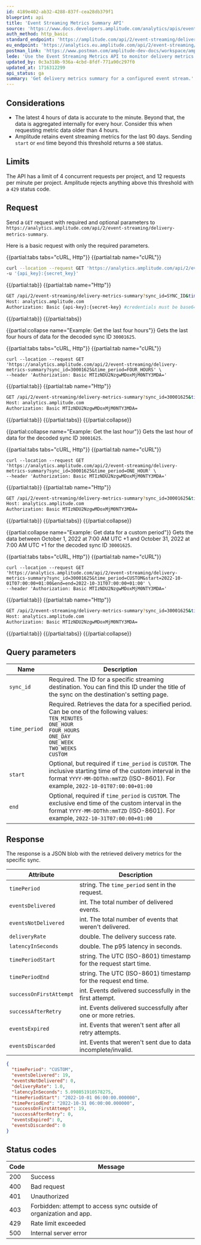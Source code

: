```yaml
---
id: 4189e402-ab32-4288-837f-cea28db379f1
blueprint: api
title: 'Event Streaming Metrics Summary API'
source: 'https://www.docs.developers.amplitude.com/analytics/apis/event-streaming-metrics-summary-api/'
auth_method: http_basic
standard_endpoint: 'https://amplitude.com/api/2/event-streaming/delivery-metrics-summary'
eu_endpoint: 'https://analytics.eu.amplitude.com/api/2/event-streaming/delivery-metrics-summary'
postman_link: 'https://www.postman.com/amplitude-dev-docs/workspace/amplitude-developers/folder/20044411-3cde52d1-570f-473b-8478-df595ae77e45?action=share&source=copy-link&creator=29131806&ctx=documentation'
lede: 'Use the Event Streaming Metrics API to monitor delivery metrics for your event streams.'
updated_by: 0c3a318b-936a-4cbd-8fdf-771a90c297f0
updated_at: 1716312299
api_status: ga
summary: 'Get delivery metrics summary for a configured event stream.'
---
```

## Considerations

- The latest 4 hours of data is accurate to the minute. Beyond that, the data is aggregated internally for every hour. Consider this when requesting metric data older than 4 hours.
- Amplitude retains event streaming metrics for the last 90 days. Sending `start` or `end` time beyond this threshold returns a `500` status. 

## Limits

The API has a limit of 4 concurrent requests per project, and 12 requests per minute per project. Amplitude rejects anything above this threshold with a `429` status code.

## Request

Send a `GET` request with required and optional parameters to `https://analytics.amplitude.com/api/2/event-streaming/delivery-metrics-summary`. 

Here is a basic request with only the required parameters.

{{partial:tabs tabs="cURL, Http"}}
{{partial:tab name="cURL"}}
```bash
curl --location --request GET 'https://analytics.amplitude.com/api/2/event-streaming/delivery-metrics-summary?sync_id=SYNC_ID&time_period=TIME_PERIOD' \
-u '{api_key}:{secret_key}'
```
{{/partial:tab}}
{{partial:tab name="Http"}}
```bash
GET /api/2/event-streaming/delivery-metrics-summary?sync_id=SYNC_ID&time_period=TIME_PERIOD HTTP/1.1
Host: analytics.amplitude.com
Authorization: Basic {api-key}:{secret-key} #credentials must be base64-encoded
```
{{/partial:tab}}
{{/partial:tabs}}

{{partial:collapse name="Example: Get the last four hours"}}
Gets the last four hours of data for the decoded sync ID `30001625`.

{{partial:tabs tabs="cURL, Http"}}
{{partial:tab name="cURL"}}
```curl
curl --location --request GET 'https://analytics.amplitude.com/api/2/event-streaming/delivery-metrics-summary?sync_id=30001625&time_period=FOUR_HOURS' \
--header 'Authorization: Basic MTIzNDU2NzgwMDoxMjM0NTY3MDA='
```
{{/partial:tab}}
{{partial:tab name="Http"}}
```bash
GET /api/2/event-streaming/delivery-metrics-summary?sync_id=30001625&time_period=FOUR_HOURS HTTP/1.1
Host: analytics.amplitude.com
Authorization: Basic MTIzNDU2NzgwMDoxMjM0NTY3MDA=
```
{{/partial:tab}}
{{/partial:tabs}}
{{/partial:collapse}}

{{partial:collapse name="Example: Get the last hour"}}
Gets the last hour of data for the decoded sync ID `30001625`.

{{partial:tabs tabs="cURL, Http"}}
{{partial:tab name="cURL"}}
```curl
curl --location --request GET 'https://analytics.amplitude.com/api/2/event-streaming/delivery-metrics-summary?sync_id=30001625&time_period=ONE_HOUR' \
--header 'Authorization: Basic MTIzNDU2NzgwMDoxMjM0NTY3MDA='
```
{{/partial:tab}}
{{partial:tab name="Http"}}
```bash
GET /api/2/event-streaming/delivery-metrics-summary?sync_id=30001625&time_period=ONE_HOUR HTTP/1.1
Host: analytics.amplitude.com
Authorization: Basic MTIzNDU2NzgwMDoxMjM0NTY3MDA=
```
{{/partial:tab}}
{{/partial:tabs}}
{{/partial:collapse}}

{{partial:collapse name="Example: Get data for a custom period"}}
Gets the data between October 1, 2022 at 7:00 AM UTC +1 and October 31, 2022 at 7:00 AM UTC +1 for the decoded sync ID `30001625`.

{{partial:tabs tabs="cURL, Http"}}
{{partial:tab name="cURL"}}
```curl
curl --location --request GET 'https://analytics.amplitude.com/api/2/event-streaming/delivery-metrics-summary?sync_id=30001625&time_period=CUSTOM&start=2022-10-01T07:00:00+01:00&end=end=2022-10-31T07:00:00+01:00' \
--header 'Authorization: Basic MTIzNDU2NzgwMDoxMjM0NTY3MDA='
```
{{/partial:tab}}
{{partial:tab name="Http"}}
```bash
GET /api/2/event-streaming/delivery-metrics-summary?sync_id=30001625&time_period=CUSTOM&start=2022-10-01T07:00:00+01:00&end=2022-10-31T07:00:00+01:00 HTTP/1.1
Host: analytics.amplitude.com
Authorization: Basic MTIzNDU2NzgwMDoxMjM0NTY3MDA=
```
{{/partial:tab}}
{{/partial:tabs}}
{{/partial:collapse}}

## Query parameters

|<div class ="big-column">Name</div>|Description|
|-----|----------|
|`sync_id`|  <span class="required">Required</span>. The ID for a specific streaming destination. You can find this ID under the title of the sync on the destination's setting page.|
|`time_period`|  <span class="required">Required</span>. Retrieves the data for a specified period. Can be one of the following values:<br>`TEN_MINUTES`<br>`ONE_HOUR`<br> `FOUR_HOURS`<br> `ONE_DAY`<br> `ONE_WEEK`<br> `TWO_WEEKS`<br> `CUSTOM`|
|`start`| <span class="optional">Optional</span>, but <span class="required">required if `time_period` is `CUSTOM`</span>. The inclusive starting time of the custom interval in the format `YYYY-MM-DDThh:mmTZD` (ISO-8601). For example, `2022-10-01T07:00:00+01:00`|
|`end`|<span class="optional">Optional</span>, <span class="required">required if `time_period` is `CUSTOM`</span>. The exclusive end time of the custom interval in the format `YYYY-MM-DDThh:mmTZD` (ISO-8601). For example, `2022-10-31T07:00:00+01:00`|


## Response

The response is a JSON blob with the retrieved delivery metrics for the specific sync.

| Attribute | Description |
|-----------| ------------|
| `timePeriod` | string. The `time_period` sent in the request. |
| `eventsDelivered` | int. The total number of delivered events. |
| `eventsNotDelivered` | int. The total number of events that weren't delivered. | 
| `deliveryRate` | double. The delivery success rate. | 
| `latencyInSeconds` | double. The p95 latency in seconds. | 
| `timePeriodStart` | string. The UTC (ISO-8601) timestamp for the request start time. |
| `timePeriodEnd` | string. The UTC (ISO-8601) timestamp for the request end time. |
| `successOnFirstAttempt` | int. Events delivered successfully in the first attempt. |
| `successAfterRetry` | int. Events delivered successfully after one or more retries. |
| `eventsExpired` | int. Events that weren't sent after all retry attempts. |
| `eventsDiscarded` | int. Events that weren't sent due to data incomplete/invalid. |

```json
{
  "timePeriod": "CUSTOM",
  "eventsDelivered": 19,
  "eventsNotDelivered": 0,
  "deliveryRate": 1.0,
  "latencyInSeconds": 5.098051910578275,
  "timePeriodStart": "2022-10-01 06:00:00.000000",
  "timePeriodEnd": "2022-10-31 06:00:00.000000",
  "successOnFirstAttempt": 19,
  "successAfterRetry": 0,
  "eventsExpired": 0,
  "eventsDiscarded": 0
}
```

## Status codes

|Code|Message|
|----|-------|
|200|Success|
|400|Bad request|
|401|Unauthorized|
|403|Forbidden: attempt to access sync outside of organization and app.|
|429|Rate limit exceeded|
|500|Internal server error|